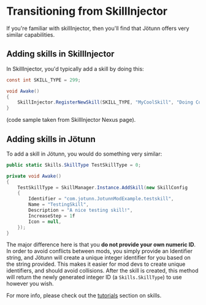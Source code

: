 # Transitioning from SkillInjector
If you're familiar with skillInjector, then you'll find that Jötunn offers very similar capabilities.

## Adding skills in SkillInjector
In SkillInjector, you'd typically add a skill by doing this:
```cs
const int SKILL_TYPE = 299;

void Awake()
{
    SkillInjector.RegisterNewSkill(SKILL_TYPE, "MyCoolSkill", "Doing Cool Stuff", 1.0f, null, Skills.SkillType.Unarmed);
}
```
(code sample taken from SkillInjector Nexus page).

## Adding skills in Jötunn
To add a skill in Jötunn, you would do something very similar:

```cs
public static Skills.SkillType TestSkillType = 0;

private void Awake()
{
    TestSkillType = SkillManager.Instance.AddSkill(new SkillConfig
    {
        Identifier = "com.jotunn.JotunnModExample.testskill",
        Name = "TestingSkill",
        Description = "A nice testing skill!",
        IncreaseStep = 1f
        Icon = null,
    });
}
```

The major difference here is that you **do not provide your own numeric ID**. In order to avoid conflicts between mods, you simply provide an Identifier string, and Jötunn will create a unique integer identifier for you based on the string provided. This makes it easier for mod devs to create unique identifiers, and should avoid collisions. After the skill is created, this method will return the newly generated integer ID (a `Skills.SkillType`) to use however you wish. 

For more info, please check out the [tutorials](../../tutorials/data/skills.md) section on skills.